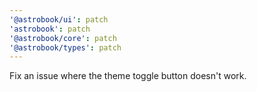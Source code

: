 ```yaml
---
'@astrobook/ui': patch
'astrobook': patch
'@astrobook/core': patch
'@astrobook/types': patch
---
```


Fix an issue where the theme toggle button doesn't work.
